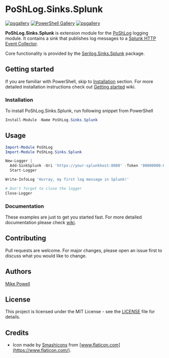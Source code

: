 # PoShLog.Sinks.Splunk

[![psgallery](https://img.shields.io/powershellgallery/v/PoShLog.Sinks.Splunk.svg)](https://www.powershellgallery.com/packages/PoShLog.Sinks.Splunk)
[![PowerShell Gallery](https://img.shields.io/powershellgallery/p/poshlog.sinks.Splunk?color=blue)](https://www.powershellgallery.com/packages/poshlog.sinks.Splunk)
[![psgallery](https://img.shields.io/powershellgallery/dt/PoShLog.Sinks.Splunk.svg)](https://www.powershellgallery.com/packages/PoShLog.Sinks.Splunk)

**PoShLog.Sinks.Splunk** is extension module for the [PoShLog](https://github.com/PoShLog/PoShLog) logging module.
It contains a sink that publishes log messages to a
[Splunk HTTP Event Collector](https://docs.splunk.com/Documentation/Splunk/9.1.3/Data/UsetheHTTPEventCollector).

Core functionality is provided by the [Serilog.Sinks.Splunk](https://github.com/serilog-contrib/serilog-sinks-splunk) package.

## Getting started

If you are familiar with PowerShell, skip to [Installation](#installation) section. For more detailed installation instructions check out [Getting started](https://github.com/PoShLog/PoShLog/wiki/Getting-started) wiki.

### Installation

To install PoShLog.Sinks.Splunk, run following snippet from PowerShell

```ps1
Install-Module -Name PoShLog.Sinks.Splunk
```

## Usage

```ps1
Import-Module PoShLog
Import-Module PoShLog.Sinks.Splunk

New-Logger |
  Add-SinkSplunk -Uri 'https://your-splunkhost:8088' -Token '00000000-0000-0000-0000-000000000000' |
  Start-Logger

Write-InfoLog 'Hurray, my first log message in Splunk!'

# Don't forget to close the logger
Close-Logger
```

### Documentation

These examples are just to get you started fast. For more detailed documentation please check [wiki](https://github.com/PoShLog/PoShLog/wiki).

## Contributing

Pull requests are welcome. For major changes, please open an issue first to discuss what you would like to change.

## Authors

[Mike Powell](https://github.com/mikepowell)

## License

This project is licensed under the MIT License - see the [LICENSE](LICENSE) file for details.

## Credits

* Icon made by [Smashicons](https://smashicons.com/) from [www.flaticon.com](https://www.flaticon.com/).
